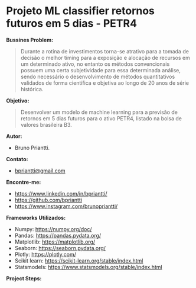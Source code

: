 # Projeto ML classifier retornos futuros em 5 dias - PETR4

__Bussines Problem:__  

> Durante a rotina de investimentos torna-se atrativo para a tomada de decisão o melhor timing para a exposição e alocação de recursos em um determinado ativo, no entanto os métodos convencionais possuem uma certa subjetividade para essa determinada análise, sendo necessário o desenvolvimento de métodos quantitativos validados de forma científica e objetiva ao longo de 20 anos de série histórica.

__Objetivo:__   

> Desenvolver um modelo de  machine learning para a previsão de retornos em 5 dias futuros para o ativo PETR4, listado na bolsa de valores brasileira B3.

__Autor:__  
   - Bruno Priantti.
    
__Contato:__  
  - bpriantti@gmail.com

__Encontre-me:__  
   -  https://www.linkedin.com/in/bpriantti/  
   -  https://github.com/bpriantti
   -  https://www.instagram.com/brunopriantti/
   
__Frameworks Utilizados:__

- Numpy: https://numpy.org/doc/  
- Pandas: https://pandas.pydata.org/
- Matplotlib: https://matplotlib.org/ 
- Seaborn: https://seaborn.pydata.org/  
- Plotly: https://plotly.com/  
- Scikit learn: https://scikit-learn.org/stable/index.html
- Statsmodels: https://www.statsmodels.org/stable/index.html

__Project Steps:__

